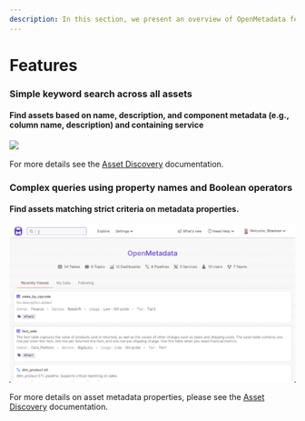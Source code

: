 ```yaml
---
description: In this section, we present an overview of OpenMetadata features.
---
```


# Features

### Simple keyword search across all assets

#### Find assets based on name, description, and component metadata (e.g., column name, description) and containing service

![](../.gitbook/assets/asset-discovery-features.gif)

For more details see the [Asset Discovery](asset-discovery.md) documentation.

### Complex queries using property names and Boolean operators

#### Find assets matching strict criteria on metadata properties.

![](../.gitbook/assets/complex-queries.gif)

For more details on asset metadata properties, please see the [Asset Discovery](asset-discovery.md) documentation.
